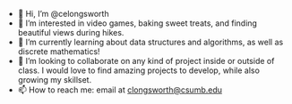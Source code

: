 - 👋 Hi, I’m @celongsworth
- 👀 I’m interested in video games, baking sweet treats, and finding beautiful views during hikes.
- 🌱 I’m currently learning about data structures and algorithms, as well as discrete mathematics!
- 💞️ I’m looking to collaborate on any kind of project inside or outside of class. I would love to find amazing projects to develop, while also growing my skillset.
- 📫 How to reach me: email at clongsworth@csumb.edu

<!---
celongsworth/celongsworth is a ✨ special ✨ repository because its `README.md` (this file) appears on your GitHub profile.
You can click the Preview link to take a look at your changes.
--->
